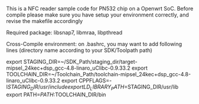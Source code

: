 This is a NFC reader sample code for PN532 chip on a Openwrt SoC.
Before compile please make sure you have setup your environment correctly, and revise the makefile accordingly

Required package: libsnap7, libmraa, libpthread

Cross-Compile environment:
on .bashrc, you may want to add following lines (directory name according to your SDK/Toolpath path)

export STAGING_DIR=~/SDK_Path/staging_dir/target-mipsel_24kec+dsp_gcc-4.8-linaro_uClibc-0.9.33.2
export TOOLCHAIN_DIR=~/Toolchain_Path/toolchain-mipsel_24kec+dsp_gcc-4.8-linaro_uClibc-0.9.33.2
export CPPFLAGS=-I$STAGING_DIR/usr/include
export LD_LIBRARY_PATH=$STAGING_DIR/usr/lib
export PATH=$PATH:$TOOLCHAIN_DIR/bin

